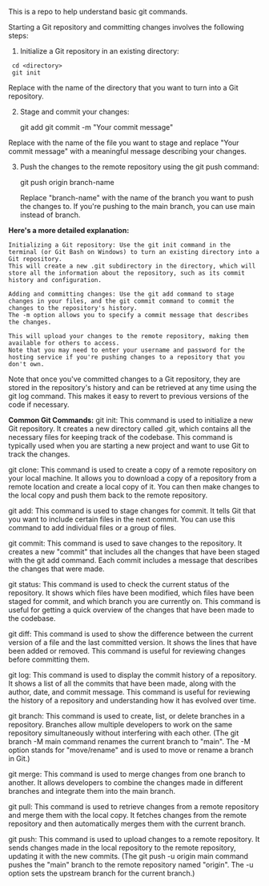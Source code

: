 This is a repo to help understand basic git commands.

Starting a Git repository and committing changes involves the following steps:

   1. Initialize a Git repository in an existing directory:

     cd <directory>
     git init

Replace <directory> with the name of the directory that you want to turn into a Git repository.

  2. Stage and commit your changes:

     git add <filename>
     git commit -m "Your commit message"
     <!-- Each commit does not store/hold the whole/entire infomation, only the changes  -->

Replace <filename> with the name of the file you want to stage and replace "Your commit message" with a meaningful message describing your changes.

  3. Push the changes to the remote repository using the git push command:

     git push origin branch-name

     Replace "branch-name" with the name of the branch you want to push the changes to. If you're pushing to the main branch, you can use main instead of branch.

**Here's a more detailed explanation:**

    Initializing a Git repository: Use the git init command in the terminal (or Git Bash on Windows) to turn an existing directory into a Git repository. 
    This will create a new .git subdirectory in the directory, which will store all the information about the repository, such as its commit history and configuration.

    Adding and committing changes: Use the git add command to stage changes in your files, and the git commit command to commit the changes to the repository's history. 
    The -m option allows you to specify a commit message that describes the changes.

    This will upload your changes to the remote repository, making them available for others to access. 
    Note that you may need to enter your username and password for the hosting service if you're pushing changes to a repository that you don't own.

Note that once you've committed changes to a Git repository, they are stored in the repository's history and can be retrieved at any time using the git log command. 
This makes it easy to revert to previous versions of the code if necessary.

**Common Git Commands:**
git init: This command is used to initialize a new Git repository. 
It creates a new directory called .git, which contains all the necessary files for keeping track of the codebase. This command is typically used when you are starting a new project and want to use Git to track the changes.

git clone: This command is used to create a copy of a remote repository on your local machine. 
It allows you to download a copy of a repository from a remote location and create a local copy of it. You can then make changes to the local copy and push them back to the remote repository.

git add: This command is used to stage changes for commit. It tells Git that you want to include certain files in the next commit. You can use this command to add individual files or a group of files.

git commit: This command is used to save changes to the repository. It creates a new "commit" that includes all the changes that have been staged with the git add command. 
Each commit includes a message that describes the changes that were made.
<!-- If commit changes are made directly on github, always remember to do a "git pull --rebase origin branch-name" in your local repository -->

git status: This command is used to check the current status of the repository. It shows which files have been modified, which files have been staged for commit, and which branch you are currently on. 
This command is useful for getting a quick overview of the changes that have been made to the codebase.

git diff: This command is used to show the difference between the current version of a file and the last committed version. It shows the lines that have been added or removed. 
This command is useful for reviewing changes before committing them.

git log: This command is used to display the commit history of a repository. It shows a list of all the commits that have been made, along with the author, date, and commit message. 
This command is useful for reviewing the history of a repository and understanding how it has evolved over time.

git branch: This command is used to create, list, or delete branches in a repository. Branches allow multiple developers to work on the same repository simultaneously without interfering with each other. 
(The git branch -M main command renames the current branch to "main". The -M option stands for "move/rename" and is used to move or rename a branch in Git.)

git merge: This command is used to merge changes from one branch to another. It allows developers to combine the changes made in different branches and integrate them into the main branch.

git pull: This command is used to retrieve changes from a remote repository and merge them with the local copy. It fetches changes from the remote repository and then automatically merges them with the current branch.
<!-- Always remember to do a "git pull" when working in a team to make sure your changes(in your branch) are in sync with the main repo/branch -->

git push: This command is used to upload changes to a remote repository. It sends changes made in the local repository to the remote repository, updating it with the new commits. 
(The git push -u origin main command pushes the "main" branch to the remote repository named "origin". The -u option sets the upstream branch for the current branch.)
